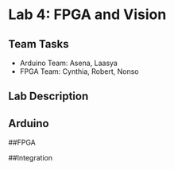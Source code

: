 # Lab 4: FPGA and Vision

## Team Tasks
* Arduino Team: Asena, Laasya
* FPGA Team: Cynthia, Robert, Nonso


## Lab Description

## Arduino

##FPGA

##Integration
